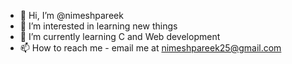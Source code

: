 - 👋 Hi, I’m @nimeshpareek
- 👀 I’m interested in learning new things
- 🌱 I’m currently learning C and Web development
- 📫 How to reach me - email me at nimeshpareek25@gmail.com

<!---
nimeshpareek/nimeshpareek is a ✨ special ✨ repository because its `README.md` (this file) appears on your GitHub profile.
You can click the Preview link to take a look at your changes.
--->
